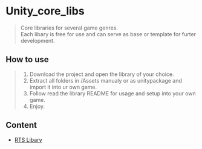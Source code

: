 # Unity_core_libs
> Core libraries for several game genres.<br/>Each libary is free for use and can serve as base or template for furter development.
## How to use
> 1. Download the project and open the library of your choice.
> 2. Extract all folders in /Assets manualy or as unitypackage and import it into ur own game.
> 3. Follow read the library README for usage and setup into your own game.
> 4. Enjoy.
## Content
- [RTS Libary](RTS%20Libary)
